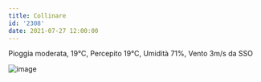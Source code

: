 ```yaml
---
title: Collinare
id: '2308'
date: 2021-07-27 12:00:00
---
```


Pioggia moderata, 19°C, Percepito 19°C, Umidità 71%, Vento 3m/s da SSO
<!-- more -->
![image](/images/2021/08/20210727-activity-map.png)
